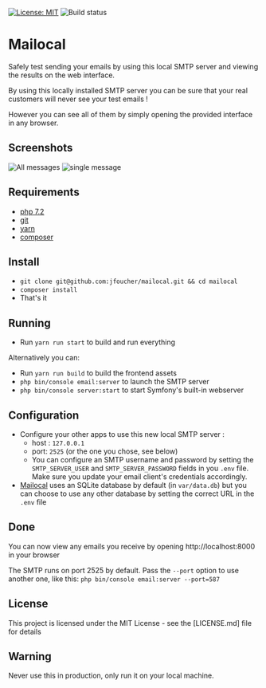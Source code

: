  [![License: MIT](https://img.shields.io/badge/License-MIT-yellow.svg)](https://opensource.org/licenses/MIT)
 ![Build status](https://img.shields.io/travis/jfoucher/Mailocal.svg)
 
# Mailocal

Safely test sending your emails by using this local SMTP server and viewing the results on the web interface.

By using this locally installed SMTP server you can be sure that your real customers will never see your test emails !

However you can see all of them by simply opening the provided interface in any browser.

## Screenshots

![All messages](https://mailocal.jfoucher.com/assets/img/img1.png "List of messages, can be filtered by recipient")
![single message](https://mailocal.jfoucher.com/assets/img/img2.png "Viewing a single message")


## Requirements
- [php 7.2](https://php.net)
- [git](https://git-scm.com/downloads)
- [yarn](https://yarnpkg.com)
- [composer](https://getcomposer.org)

## Install

- `git clone git@github.com:jfoucher/mailocal.git && cd mailocal`
- `composer install`
- That's it

## Running

- Run `yarn run start` to build and run everything

Alternatively you can:

- Run `yarn run build` to build the frontend assets
- `php bin/console email:server` to launch the SMTP server
- `php bin/console server:start` to start Symfony's built-in webserver

## Configuration

- Configure your other apps to use this new local SMTP server : 
  - host : `127.0.0.1`
  - port: `2525` (or the one you chose, see below)
  - You can configure an SMTP username and password by setting the `SMTP_SERVER_USER` and `SMTP_SERVER_PASSWORD`
 fields in you `.env` file. Make sure you update your email client's credentials accordingly.
 - [Mailocal](/) uses an SQLite database by default (in `var/data.db`) but you can choose to use any other database by setting the correct URL in the `.env` file
 
## Done
You can now view any emails you receive by opening http://localhost:8000 in your browser

The SMTP runs on port 2525 by default. Pass the `--port` option to use another one, like this: `php bin/console email:server --port=587`

## License

This project is licensed under the MIT License - see the [LICENSE.md] file for details
  
## Warning

Never use this in production, only run it on your local machine.
